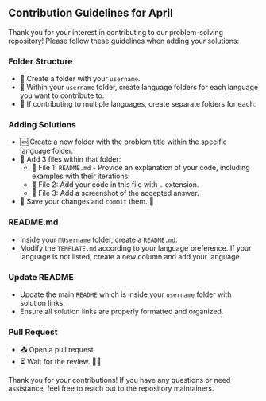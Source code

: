 ## Contribution Guidelines for April

Thank you for your interest in contributing to our problem-solving repository! Please follow these guidelines when adding your solutions:

### Folder Structure

- 📂 Create a folder with your `username`.
- 📂 Within your `username` folder, create language folders for each language you want to contribute to.
- 📂 If contributing to multiple languages, create separate folders for each.

### Adding Solutions

- 🆕 Create a new folder with the problem title within the specific language folder.
- 📄 Add 3 files within that folder:
  - 📝 File 1: `README.md` - Provide an explanation of your code, including examples with their iterations.
  - 📝 File 2: Add your code in this file with `.` extension.
  - 📝 File 3: Add a screenshot of the accepted answer.
- 💾 Save your changes and `commit` them. 🚀

### README.md

- Inside your `📂Username` folder, create a `README.md`.
- Modify the `TEMPLATE.md` according to your language preference. If your language is not listed, create a new column and add your language.

### Update README

- Update the main `README` which is inside your `username` folder with solution links.
- Ensure all solution links are properly formatted and organized.

### Pull Request

- 📤 Open a pull request.
- ⏳ Wait for the review. 🕵️‍♂️

Thank you for your contributions! If you have any questions or need assistance, feel free to reach out to the repository maintainers.
